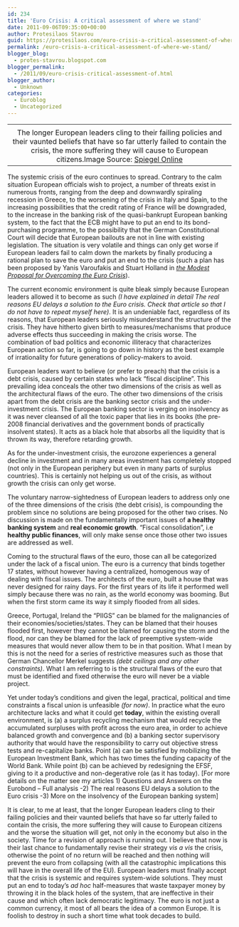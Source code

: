 ```yaml
---
id: 234
title: 'Euro Crisis: A critical assessment of where we stand'
date: 2011-09-06T09:35:00+00:00
author: Protesilaos Stavrou
guid: https://protesilaos.com/euro-crisis-a-critical-assessment-of-where-we-stand/
permalink: /euro-crisis-a-critical-assessment-of-where-we-stand/
blogger_blog:
  - protes-stavrou.blogspot.com
blogger_permalink:
  - /2011/09/euro-crisis-critical-assessment-of.html
blogger_author:
  - Unknown
categories:
  - Euroblog
  - Uncategorized
---
```

<table align="center" cellpadding="0" cellspacing="0" class="tr-caption-container" style="margin-left: auto; margin-right: auto; text-align: center;">
  <tr>
    <td style="text-align: center;">
    </td>
  </tr>
  
  <tr>
    <td class="tr-caption" style="text-align: center;">
      The longer European leaders cling to their failing policies and their vaunted beliefs that have so far utterly failed to contain the crisis, the more suffering they will cause to European citizens.Image Source: <a href="http://www.spiegel.de/international/business/0,1518,697030,00.html">Spiegel Online</a>
    </td>
  </tr>
</table>

The systemic crisis of the euro continues to spread. Contrary to the calm situation European officials wish to project, a number of threats exist in numerous fronts, ranging from the deep and downwardly spiraling recession in Greece, to the worsening of the crisis in Italy and Spain, to the increasing possibilities that the credit rating of France will be downgraded, to the increase in the banking risk of the quasi-bankrupt European banking system, to the fact that the ECB might have to put an end to its bond-purchasing programme, to the possibility that the German Constitutional Court will decide that European bailouts are not in line with existing legislation. The situation is very volatile and things can only get worse if European leaders fail to calm down the markets by finally producing a rational plan to save the euro and put an end to the crisis (such a plan has been proposed by Yanis Varoufakis and Stuart Holland in _[the Modest Proposal for Overcoming the Euro Crisis](http://varoufakis.files.wordpress.com/2011/04/ceb1-modest-proposal-2-2-6th-april-20111.pdf)_).

The current economic environment is quite bleak simply because European leaders allowed it to become as such _(I have explained in detail The real reasons EU delays a solution to the Euro crisis. Check that article so that I do not have to repeat myself here)_. It is an undeniable fact, regardless of its reasons, that European leaders seriously misunderstand the structure of the crisis. They have hitherto given birth to measures/mechanisms that produce adverse effects thus succeeding in making the crisis worse. The combination of bad politics and economic illiteracy that characterizes European action so far, is going to go down in history as the best example of irrationality for future generations of policy-makers to avoid.

European leaders want to believe (or prefer to preach) that the crisis is a debt crisis, caused by certain states who lack &#8220;fiscal discipline&#8221;. This prevailing idea conceals the other two dimensions of the crisis as well as the architectural flaws of the euro. The other two dimensions of the crisis apart from the debt crisis are the banking sector crisis and the under-investment crisis. The European banking sector is verging on insolvency as it was never cleansed of all the toxic paper that lies in its books (the pre-2008 financial derivatives and the government bonds of practically insolvent states). It acts as a black hole that absorbs all the liquidity that is thrown its way, therefore retarding growth.

As for the under-investment crisis, the eurozone experiences a general decline in investment and in many areas investment has completely stopped (not only in the European periphery but even in many parts of surplus countries). This is certainly not helping us out of the crisis, as without growth the crisis can only get worse.

The voluntary narrow-sightedness of European leaders to address only one of the three dimensions of the crisis (the debt crisis), is compounding the problem since no solutions are being proposed for the other two crises. No discussion is made on the fundamentally important issues of **a healthy banking system** and **real economic growth**. &#8220;Fiscal consolidation&#8221;, i.e **healthy public finances**, will only make sense once those other two issues are addressed as well.

Coming to the structural flaws of the euro, those can all be categorized under the lack of a fiscal union. The euro is a currency that binds together 17 states, without however having a centralized, homogenous way of dealing with fiscal issues. The architects of the euro, built a house that was never designed for rainy days. For the first years of its life it performed well simply because there was no rain, as the world economy was booming. But when the first storm came its way it simply flooded from all sides.

Greece, Portugal, Ireland the &#8220;PIIGS&#8221; can be blamed for the malignancies of their economies/societies/states. They can be blamed that their houses flooded first, however they cannot be blamed for causing the storm and the flood, nor can they be blamed for the lack of preemptive system-wide measures that would never allow them to be in that position. What I mean by this is not the need for a series of restrictive measures such as those that German Chancellor Merkel suggests _(debt ceilings and any other constraints)_. What I am referring to is the structural flaws of the euro that must be identified and fixed otherwise the euro will never be a viable project.

Yet under today&#8217;s conditions and given the legal, practical, political and time constraints a fiscal union is unfeasible _(for now)_. In practice what the euro architecture lacks and what it could get **today**, within the existing overall environment, is (a) a surplus recycling mechanism that would recycle the accumulated surpluses with profit across the euro area, in order to achieve balanced growth and convergence and (b) a banking sector supervisory authority that would have the responsibility to carry out objective stress tests and re-capitalize banks. Point (a) can be satisfied by mobilizing the European Investment Bank, which has two times the funding capacity of the World Bank. While point (b) can be achieved by redesigning the EFSF, giving to it a productive and non-degerative role (as it has today). [For more details on the matter see my articles 1) Questions and Answers on the Eurobond &#8211; Full analysis -2) The real reasons EU delays a solution to the Euro crisis -3) More on the insolvency of the European banking system]

It is clear, to me at least, that the longer European leaders cling to their failing policies and their vaunted beliefs that have so far utterly failed to contain the crisis, the more suffering they will cause to European citizens and the worse the situation will get, not only in the economy but also in the society. Time for a revision of approach is running out. I believe that now is their last chance to fundamentally revise their strategy _vis a vis_ the crisis, otherwise the point of no return will be reached and then nothing will prevent the euro from collapsing (with all the catastrophic implications this will have in the overall life of the EU). European leaders must finally accept that the crisis is systemic and requires system-wide solutions. They must put an end to today&#8217;s _ad hoc_ half-measures that waste taxpayer money by throwing it in the black holes of the system, that are ineffective in their cause and which often lack democratic legitimacy. The euro is not just a common currency, it most of all bears the idea of a common Europe. It is foolish to destroy in such a short time what took decades to build.